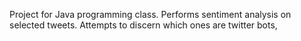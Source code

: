 Project for Java programming class.
Performs sentiment analysis on selected tweets. Attempts to discern which ones are twitter bots,